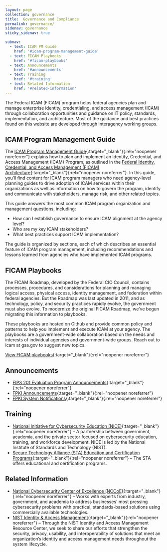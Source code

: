 ```yaml
--- 
layout: page
collection: governance
title:  Governance and Compliance
permalink: governance/
sidenav: governance
sticky_sidenav: true

subnav:
  - text: ICAM PM Guide
    href: '#icam-program-management-guide'
  - text: FICAM Playbooks
    href: '#ficam-playbooks'
  - text: Announcements
    href: '#announcements'
  - text: Training
    href: '#training'
  - text: Related Information
    href: '#related-information'
---
```


The Federal ICAM (FICAM) program helps federal agencies plan and manage enterprise identity, credentialing, and access management (ICAM) through collaboration opportunities and guidance on IT policy, standards, implementation, and architecture. Most of the guidance and best practices found on this website are developed through interagency working groups.

## ICAM Program Management Guide

The [ICAM Program Management Guide](https://playbooks.idmanagement.gov/pm/){:target="_blank"}{:rel="noopener noreferrer"} explains how to plan and implement an Identity, Credential, and Access Management (ICAM) Program, as outlined in the [Federal Identity, Credential, and Access Management (FICAM) Architecture](https://playbooks.idmanagement.gov/arch/){:target="_blank"}{:rel="noopener noreferrer"}. In this guide, you’ll find content for ICAM program managers who need agency-level planning guides to drive adoption of ICAM services within their organizations as well as information on how to govern the program, identify and communicate with stakeholders, manage risk, and other related topics.

This guide answers the most common ICAM program organization and management questions, including:
- How can I establish governance to ensure ICAM alignment at the agency level?
- Who are my key ICAM stakeholders?
- What best practices support ICAM implementation?

The guide is organized by sections, each of which describes an essential feature of ICAM program management, including recommendations and lessons learned from agencies who have implemented ICAM programs.

## FICAM Playbooks

The FICAM Roadmap, developed by the Federal CIO Council, contains processes, procedures, and considerations for planning and managing logical access, physical access, identity management, and federation within federal agencies. But the Roadmap was last updated in 2011, and as technology, policy, and security practices rapidly evolve, the government must also evolve. To modernize the original FICAM Roadmap, we’ve begun migrating this information to playbooks. 

These playbooks are hosted on Github and provide common policy and patterns to help you implement and execute ICAM at your agency. The playbooks are a government-wide collaboration based on the needs and interests of individual agencies and government-wide groups. Reach out to icam at gsa.gov to suggest new topics.

[View FICAM playbooks](https://playbooks.idmanagement.gov/){:target="_blank"}{:rel="noopener noreferrer"}

## Announcements

- [FIPS 201 Evaluation Program Announcements](https://www.idmanagement.gov/sell/fipsannouncements/){:target="_blank"}{:rel="noopener noreferrer"}
- [FPKI Announcements](https://playbooks.idmanagement.gov/fpki/announcements/){:target="_blank"}{:rel="noopener noreferrer"}
- [FPKI System Notifications](https://playbooks.idmanagement.gov/fpki/notifications/){:target="_blank"}{:rel="noopener noreferrer"}
  

## Training

- [National Initiative for Cybersecurity Education (NICE)](https://www.nist.gov/itl/applied-cybersecurity/nice){:target="_blank"}{:rel="noopener noreferrer"} – A partnership between government, academia, and the private sector focused on cybersecurity education, training, and workforce development.  NICE is led by the National Institute of Standards and Technology (NIST).
- [Secure Technology Alliance (STA) Education and Certification Programs](https://www.securetechalliance.org/activities-education-and-certification-programs/){:target="_blank"}{:rel="noopener noreferrer"} – The STA offers educational and certification programs.
  

## Related Information

- [National Cybersecurity Center of Excellence (NCCoE)](https://nccoe.nist.gov/){:target="_blank"}{:rel="noopener noreferrer"} – Works with experts from industry, government, and academia to address businesses’ most pressing cybersecurity problems with practical, standards-based solutions using commercially available technologies.
- [NIST Identity & Access Management](https://www.nist.gov/identity-access-management){:target="_blank"}{:rel="noopener noreferrer"} – Through the NIST Identity and Access Management Resource Center, we seek to share our efforts that strengthen the security, privacy, usability, and interoperability of solutions that meet an organization’s identity and access management needs throughout the system lifecycle.
